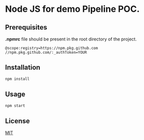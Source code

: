 # Node JS for demo Pipeline POC.

## Prerequisites

**.npmrc** file should be present in the root directory of the project.
```angular2html
@scope:registry=https://npm.pkg.github.com
//npm.pkg.github.com/:_authToken=YOUR
```

## Installation

```bash
npm install
```

## Usage

```bash
npm start
```

## License
[MIT](https://choosealicense.com/licenses/mit/)
